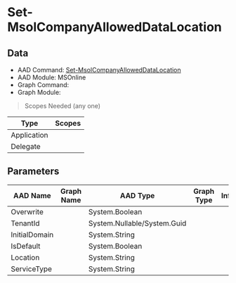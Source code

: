 # Set-MsolCompanyAllowedDataLocation

> 

## Data

+ AAD Command: [Set-MsolCompanyAllowedDataLocation](https://docs.microsoft.com/en-us/powershell/module/MSOnline/Set-MsolCompanyAllowedDataLocation)
+ AAD Module: MSOnline
+ Graph Command: []()
+ Graph Module: 

> Scopes Needed (any one)

|Type|Scopes|
|---|---|
|Application||
|Delegate||

## Parameters

|AAD Name|Graph Name|AAD Type|Graph Type|Infos|
|---|---|---|---|---|
|Overwrite||System.Boolean|||
|TenantId||System.Nullable/System.Guid|||
|InitialDomain||System.String|||
|IsDefault||System.Boolean|||
|Location||System.String|||
|ServiceType||System.String|||

